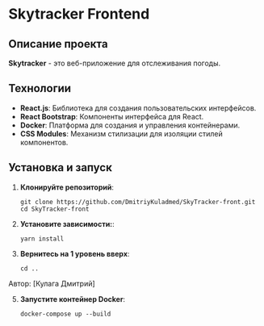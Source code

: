 # Skytracker Frontend

## Описание проекта

**Skytracker** - это веб-приложение для отслеживания погоды.

## Технологии

- **React.js**: Библиотека для создания пользовательских интерфейсов.
- **React Bootstrap**: Компоненты интерфейса для React.
- **Docker**: Платформа для создания и управления контейнерами.
- **CSS Modules**: Механизм стилизации для изоляции стилей компонентов.

## Установка и запуск

1. **Клонируйте репозиторий**:

   ```
   git clone https://github.com/DmitriyKuladmed/SkyTracker-front.git
   cd SkyTracker-front

2. **Установите зависимости:**:
   ```
   yarn install
   ```
   
4. **Вернитесь на 1 уровень вверх**:
   ```
   cd ..
   ```

Автор: [Кулага Дмитрий]
   
5. **Запустите контейнер Docker**:
   ```
   docker-compose up --build
   ```
   
